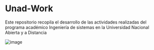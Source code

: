 # Unad-Work

Este repositorio recopila el desarrollo de las actividades realizadas del programa académico Ingeniería de sistemas en la Universidad Nacional Abierta y a Distancia

![image](https://user-images.githubusercontent.com/76891236/188332734-4b57e130-204f-4c6b-90eb-cee7ccbae0f1.png)

